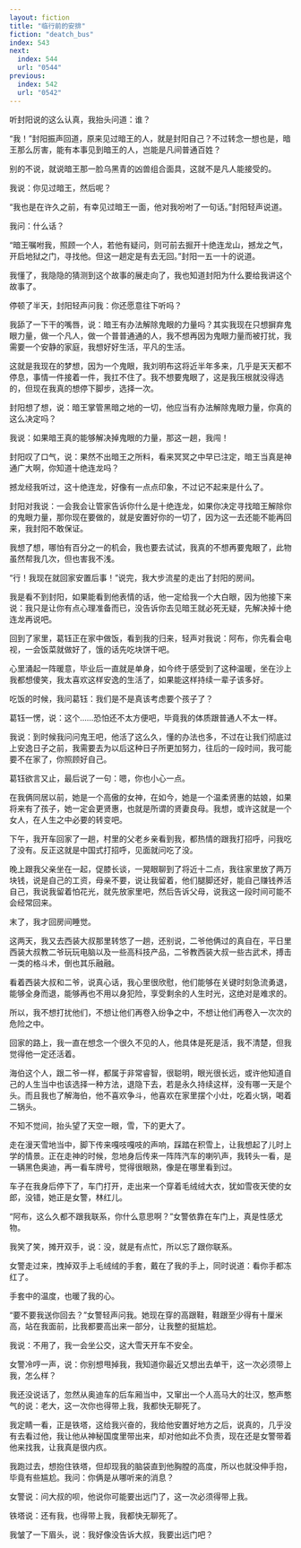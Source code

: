 ```yaml
---
layout: fiction
title: "临行前的安排"
fiction: "deatch_bus"
index: 543
next:
  index: 544
  url: "0544"
previous:
  index: 542
  url: "0542"
---
```

听封阳说的这么认真，我抬头问道：谁？

“我！”封阳振声回道，原来见过暗王的人，就是封阳自己？不过转念一想也是，暗王那么厉害，能有本事见到暗王的人，岂能是凡间普通百姓？

别的不说，就说暗王那一脸乌黑青的凶兽组合面具，这就不是凡人能接受的。

我说：你见过暗王，然后呢？

“我也是在许久之前，有幸见过暗王一面，他对我吩咐了一句话。”封阳轻声说道。

我问：什么话？

“暗王嘱咐我，照顾一个人，若他有疑问，则可前去掘开十绝连龙山，撼龙之气，开启地狱之门，寻找他。但这一趟定是有去无回。”封阳一五一十的说道。

我懂了，我隐隐的猜测到这个故事的展走向了，我也知道封阳为什么要给我讲这个故事了。

停顿了半天，封阳轻声问我：你还愿意往下听吗？

我舔了一下干的嘴唇，说：暗王有办法解除鬼眼的力量吗？其实我现在只想摒弃鬼眼力量，做一个凡人，做一个普普通通的人，我不想再因为鬼眼力量而被打扰，我需要一个安静的家庭，我想好好生活，平凡的生活。

这就是我现在的梦想，因为一个鬼眼，我刘明布这将近半年多来，几乎是天天都不停息，事情一件接着一件，我扛不住了。我不想要鬼眼了，这是我压根就没得选的，但现在我真的想停下脚步，选择一次。

封阳想了想，说：暗王掌管黑暗之地的一切，他应当有办法解除鬼眼力量，你真的这么决定吗？

我说：如果暗王真的能够解决掉鬼眼的力量，那这一趟，我闯！

封阳叹了口气，说：果然不出暗王之所料，看来冥冥之中早已注定，暗王当真是神通广大啊，你知道十绝连龙吗？

撼龙经我听过，这十绝连龙，好像有一点点印象，不过记不起来是什么了。

封阳对我说：一会我会让管家告诉你什么是十绝连龙，如果你决定寻找暗王解除你的鬼眼力量，那你现在要做的，就是安置好你的一切了，因为这一去还能不能再回来，我封阳不敢保证。

我想了想，哪怕有百分之一的机会，我也要去试试，我真的不想再要鬼眼了，此物虽然帮我几次，但也害我不浅。

“行！我现在就回家安置后事！”说完，我大步流星的走出了封阳的房间。

我是看不到封阳，如果能看到他表情的话，他一定给我一个大白眼，因为他接下来说：我只是让你有点心理准备而已，没告诉你去见暗王就必死无疑，先解决掉十绝连龙再说吧。

回到了家里，葛钰正在家中做饭，看到我的归来，轻声对我说：阿布，你先看会电视，一会饭菜就做好了，饿的话先吃块饼干吧。

心里涌起一阵暖意，毕业后一直就是单身，如今终于感受到了这种温暖，坐在沙上我都想傻笑，我太喜欢这样安逸的生活了，如果能这样持续一辈子该多好。

吃饭的时候，我问葛钰：我们是不是真该考虑要个孩子了？

葛钰一愣，说：这个……恐怕还不太方便吧，毕竟我的体质跟普通人不太一样。

我说：到时候我问问鬼王吧，他活了这么久，懂的办法也多，不过在让我们彻底过上安逸日子之前，我需要去为以后这种日子所更加努力，往后的一段时间，我可能要不在家了，你照顾好自己。

葛钰欲言又止，最后说了一句：嗯，你也小心一点。

在我俩同居以前，她是一个高傲的女神，在如今，她是一个温柔贤惠的姑娘，如果将来有了孩子，她一定会更贤惠，也就是所谓的贤妻良母。我想，或许这就是一个女人，在人生之中必要的转变吧。

下午，我开车回家了一趟，村里的父老乡亲看到我，都热情的跟我打招呼，问我吃了没有。反正这就是中国式打招呼，见面就问吃了没。

晚上跟我父亲坐在一起，促膝长谈，一晃眼聊到了将近十二点，我往家里放了两万块钱，说是自己的工资，母亲不要，说让我留着，他们腿脚还好，能自己赚钱养活自己，我说我留着怕花光，就先放家里吧，然后告诉父母，说我这一段时间可能不会经常回来。

末了，我才回房间睡觉。

这两天，我又去西装大叔那里转悠了一趟，还别说，二爷他俩过的真自在，平日里西装大叔教二爷玩玩电脑以及一些高科技产品，二爷教西装大叔一些古武术，搏击一类的格斗术，倒也其乐融融。

看着西装大叔和二爷，说真心话，我心里很欣慰，他们能够在关键时刻急流勇退，能够全身而退，能够再也不用以身犯险，享受剩余的人生时光，这绝对是难求的。

所以，我不想打扰他们，不想让他们再卷入纷争之中，不想让他们再卷入一次次的危险之中。

回家的路上，我一直在想念一个很久不见的人，他具体是死是活，我不清楚，但我觉得他一定还活着。

海伯这个人，跟二爷一样，都属于非常睿智，很聪明，眼光很长远，或许他知道自己的人生当中也该选择一种方法，退隐下去，若是永久持续这样，没有哪一天是个头。而且我也了解海伯，他不喜欢争斗，他喜欢在家里摆个小灶，吃着火锅，喝着二锅头。

不知不觉间，抬头望了天空一眼，雪，下的更大了。

走在漫天雪地当中，脚下传来嘎吱嘎吱的声响，踩踏在积雪上，让我想起了儿时上学的情景。正在走神的时候，忽地身后传来一阵阵汽车的喇叭声，我转头一看，是一辆黑色奥迪，再一看车牌号，觉得很眼熟，像是在哪里看到过。

车子在我身后停下了，车门打开，走出来一个穿着毛绒绒大衣，犹如雪夜天使的女郎，没错，她正是女警，林红儿。

“阿布，这么久都不跟我联系，你什么意思啊？”女警依靠在车门上，真是性感尤物。

我笑了笑，摊开双手，说：没，就是有点忙，所以忘了跟你联系。

女警走过来，拽掉双手上毛绒绒的手套，戴在了我的手上，同时说道：看你手都冻红了。

手套中的温度，也暖了我的心。

“要不要我送你回去？”女警轻声问我。她现在穿的高跟鞋，鞋跟至少得有十厘米高，站在我面前，比我都要高出来一部分，让我整的挺尴尬。

我说：不用了，我一会坐公交，这大雪天开车不安全。

女警冷哼一声，说：你别想甩掉我，我知道你最近又想出去单干，这一次必须带上我，怎么样？

我还没说话了，忽然从奥迪车的后车厢当中，又窜出一个人高马大的壮汉，憨声憨气的说：老大，这一次你也得带上我，我都快无聊死了。

我定睛一看，正是铁塔，这给我兴奋的，我给他安置好地方之后，说真的，几乎没有去看过他，我让他从神秘国度里带出来，却对他如此不负责，现在还是女警带着他来找我，让我真是很内疚。

我跑过去，想抱住铁塔，但却现我的脑袋直到他胸膛的高度，所以也就没伸手抱，毕竟有些尴尬。我问：你俩是从哪听来的消息？

女警说：问大叔的呗，他说你可能要出远门了，这一次必须得带上我。

铁塔说：还有我，也得带上我，我都快无聊死了。

我皱了一下眉头，说：我好像没告诉大叔，我要出远门吧？
